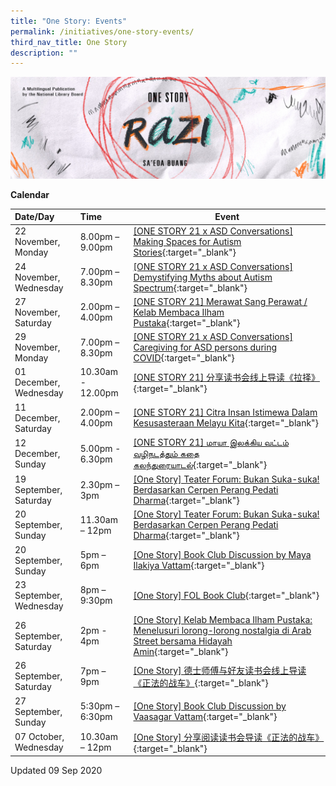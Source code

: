 ```yaml
---
title: "One Story: Events"
permalink: /initiatives/one-story-events/
third_nav_title: One Story
description: ""
---
```

![banner Razi](/images/one-story-razi/OS21%20Website%20Banner.jpg)


**Calendar**

| Date/Day                | Time             | Event                                                        |
| :---------------------- | :--------------- | ------------------------------------------------------------ |
| 22 November, Monday  | 8.00pm – 9.00pm        | [[ONE STORY 21 x ASD Conversations] Making Spaces for Autism Stories](https://www.eventbrite.sg/e/one-story-21-making-spaces-for-autism-stories-tickets-188136249587?aff=ebdssbonlinesearch){:target="_blank"} |
| 24 November, Wednesday     | 7.00pm – 8.30pm| [[ONE STORY 21 x ASD Conversations] Demystifying Myths about Autism Spectrum](https://www.eventbrite.sg/e/one-story-21-demystifying-myths-about-autism-spectrum-tickets-188137653787?aff=ebdssbonlinesearch){:target="_blank"} |
| 27 November, Saturday     | 2.00pm – 4.00pm        | [[ONE STORY 21] Merawat Sang Perawat / Kelab Membaca Ilham Pustaka](https://www.eventbrite.sg/e/one-story-21-merawat-sang-perawat-kelab-membaca-ilham-pustaka-registration-198137533697?aff=ebdssbonlinesearch){:target="_blank"} |
| 29 November, Monday  | 7.00pm – 8.30pm             | [[ONE STORY 21 x ASD Conversations] Caregiving for ASD persons during COVID](https://www.eventbrite.sg/e/one-story21-caregiving-for-asd-persons-during-covid-tickets-188138215467?aff=ebdssbonlinesearch){:target="_blank"} |
| 01 December, Wednesday  | 10.30am - 12.00pm     | [[ONE STORY 21] 分享读书会线上导读《拉择》](https://www.eventbrite.sg/e/one-story-21-registration-195984483867){:target="_blank"} |
| 11 December, Saturday  | 2.00pm – 4.00pm     | [[ONE STORY 21] Citra Insan Istimewa Dalam Kesusasteraan Melayu Kita](https://www.eventbrite.sg/e/one-story-21-citra-insan-istimewa-dalam-kesusasteraan-melayu-kita-registration-198150893657?aff=ebdssbonlinesearch){:target="_blank"} |
| 12 December, Sunday  | 5.00pm - 6.30pm   | [[ONE STORY 21] மாயா இலக்கிய வட்டம் வழிநடத்தும் கதை கலந்துரையாடல்](https://www.eventbrite.sg/e/one-story-21-tickets-198044515477?aff=ebdssbonlinesearch){:target="_blank"} |
| 19 September, Saturday  | 2.30pm – 3pm     | [[One Story] Teater Forum: Bukan Suka-suka! Berdasarkan  Cerpen Perang Pedati Dharma](https://www.eventbrite.com/e/one-story-bukan-suka-suka-berdasarkan-cerpen-perang-pedati-dharma-registration-114381249396?aff=ebcollection){:target="_blank"} |
| 20 September, Sunday    | 11.30am – 12pm   | [[One Story] Teater Forum: Bukan Suka-suka! Berdasarkan  Cerpen Perang Pedati Dharma](https://www.eventbrite.com/e/one-story-bukan-suka-suka-berdasarkan-cerpen-perang-pedati-dharma-registration-114381345684?aff=ebcollection){:target="_blank"} |
| 20 September, Sunday    | 5pm – 6pm        | [[One Story] Book Club Discussion by Maya Ilakiya Vattam](https://www.eventbrite.com/e/one-story-book-club-discussion-by-maya-ilakiya-vattam-registration-114385429900?aff=ebcollection){:target="_blank"} |
| 23 September, Wednesday | 8pm – 9:30pm     | [[One Story] FOL Book Club](https://www.eventbrite.com/e/one-story-fol-book-club-registration-113723000556?aff=ebcollection){:target="_blank"} |
| 26 September, Saturday  | 2pm - 4pm        | [[One Story] Kelab Membaca Ilham Pustaka: Menelusuri lorong-lorong nostalgia di Arab Street bersama Hidayah Amin](https://www.eventbrite.com/e/one-story-kelab-membaca-ilham-pustaka-registration-113731379618?aff=ebcollection){:target="_blank"} |
| 26 September, Saturday  | 7pm – 9pm        | [[One Story] 德士师傅与好友读书会线上导读《正法的战车》](https://www.eventbrite.com/e/one-story-registration-113755850812?aff=ebcollection){:target="_blank"} |
| 27 September, Sunday    | 5:30pm – 6:30pm  | [[One Story] Book Club Discussion by Vaasagar Vattam](https://www.eventbrite.com/e/one-story-book-club-discussion-by-vaasagar-vattam-registration-113865472694?aff=ebcollection){:target="_blank"} |
| 07 October, Wednesday   | 10.30am – 12pm   | [[One Story] 分享阅读读书会导读《正法的战车》](https://www.eventbrite.com/e/one-story-registration-113860445658?aff=ebcollection){:target="_blank"} |



Updated 09 Sep 2020